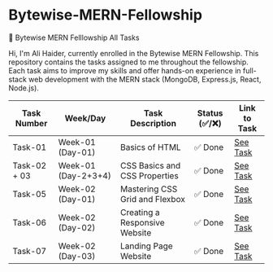 # Bytewise-MERN-Fellowship

🚀 Bytewise MERN Felllowship All Tasks

Hi, I'm Ali Haider, currently enrolled in the Bytewise MERN Fellowship. This repository contains the tasks assigned to me throughout the fellowship. Each task aims to improve my skills and offer hands-on experience in full-stack web development with the MERN stack (MongoDB, Express.js, React, Node.js).

| Task Number | Week/Day            | Task Description                      | Status (✅/❌) | Link to Task          |
| ----------- | ------------------- | ------------------------------------- | ------------- | --------------------- |
| Task-01     | Week-01 (Day-01)    | Basics of HTML                        | ✅ Done       | [See Task](./Week1%20/Day%201) |
| Task-02 + 03| Week-01 (Day-2+3+4) | CSS Basics and CSS Properties         | ✅ Done       | [See Task](./Week1%20/Day%202) |
| Task-05     | Week-02 (Day-01)    | Mastering CSS Grid and Flexbox        | ✅ Done       | [See Task](./Week2/Day1) |
| Task-06     | Week-02 (Day-02)    | Creating a Responsive Website         | ✅ Done       | [See Task](./Week2/Day2) |
| Task-07     | Week-02 (Day-03)    | Landing Page Website                  | ✅ Done       | [See Task](./Week2/Day3)   |
